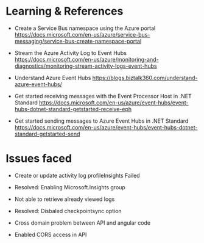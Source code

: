 # Learning & References

- Create a Service Bus namespace using the Azure portal
https://docs.microsoft.com/en-us/azure/service-bus-messaging/service-bus-create-namespace-portal

- Stream the Azure Activity Log to Event Hubs 
https://docs.microsoft.com/en-us/azure/monitoring-and-diagnostics/monitoring-stream-activity-logs-event-hubs

- Understand Azure Event Hubs
https://blogs.biztalk360.com/understand-azure-event-hubs/

- Get started receiving messages with the Event Processor Host in .NET Standard
https://docs.microsoft.com/en-us/azure/event-hubs/event-hubs-dotnet-standard-getstarted-receive-eph

- Get started sending messages to Azure Event Hubs in .NET Standard
https://docs.microsoft.com/en-us/azure/event-hubs/event-hubs-dotnet-standard-getstarted-send



# Issues faced

- Create or update activity log profileInsights Failed
- Resolved: Enabling Microsoft.Insights group

- Not able to retrieve already viewed logs
- Resolved: Disbaled checkpointsync option

- Cross domain problem between API and angular code
- Enabled CORS access in API

